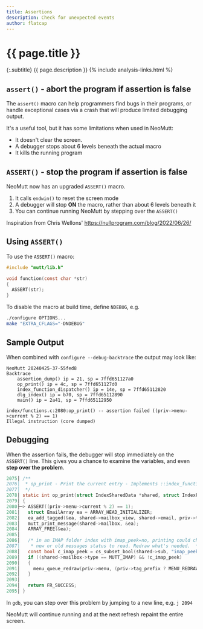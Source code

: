 ```yaml
---
title: Assertions
description: Check for unexpected events
author: flatcap
---
```


# {{ page.title }}

{:.subtitle}
{{ page.description }}
{% include analysis-links.html %}

## `assert()` - abort the program if assertion is false

The `assert()` macro can help programmers find bugs in their programs, or
handle exceptional cases via a crash that will produce limited debugging output.

It's a useful tool, but it has some limitations when used in NeoMutt:

- It doesn't clear the screen.
- A debugger stops about 6 levels beneath the actual macro
- It kills the running program

## `ASSERT()` - stop the program if assertion is false

NeoMutt now has an upgraded `ASSERT()` macro.

1. It calls `endwin()` to reset the screen mode
2. A debugger will stop **ON** the macro, rather than about 6 levels beneath it
3. You can continue running NeoMutt by stepping over the `ASSERT()`

Inspiration from Chris Wellons' https://nullprogram.com/blog/2022/06/26/

## Using `ASSERT()`

To use the `ASSERT()` macro:

```c
#include "mutt/lib.h"

void function(const char *str)
{
  ASSERT(str);
}
```

To disable the macro at build time, define `NDEBUG`, e.g.

```sh
./configure OPTIONS...
make "EXTRA_CFLAGS="-DNDEBUG"
```

## Sample Output

When combined with `configure --debug-backtrace` the output may look like:

```
NeoMutt 20240425-37-55fed8
Backtrace
    assertion_dump() ip = 21, sp = 7ffd651127a0
    op_print() ip = 4c, sp = 7ffd651127d0
    index_function_dispatcher() ip = 14e, sp = 7ffd65112820
    dlg_index() ip = b70, sp = 7ffd65112890
    main() ip = 2a41, sp = 7ffd65112950

index/functions.c:2080:op_print() -- assertion failed ((priv->menu->current % 2) == 1)
Illegal instruction (core dumped)
```

## Debugging

When the assertion fails, the debugger will stop immediately on the `ASSERT()` line.
This gives you a chance to examine the variables, and even **step over the problem**.

```c
2075│ /**
2076│  * op_print - Print the current entry - Implements ::index_function_t - @ingroup index_function_api
2077│  */
2078│ static int op_print(struct IndexSharedData *shared, struct IndexPrivateData *priv, int op)
2079│ {
2080├─> ASSERT((priv->menu->current % 2) == 1);
2081│   struct EmailArray ea = ARRAY_HEAD_INITIALIZER;
2082│   ea_add_tagged(&ea, shared->mailbox_view, shared->email, priv->tag_prefix);
2083│   mutt_print_message(shared->mailbox, &ea);
2084│   ARRAY_FREE(&ea);
2085│
2086│   /* in an IMAP folder index with imap_peek=no, printing could change
2087│    * new or old messages status to read. Redraw what's needed.  */
2088│   const bool c_imap_peek = cs_subset_bool(shared->sub, "imap_peek");
2089│   if ((shared->mailbox->type == MUTT_IMAP) && !c_imap_peek)
2090│   {
2091│     menu_queue_redraw(priv->menu, (priv->tag_prefix ? MENU_REDRAW_INDEX : MENU_REDRAW_CURRENT));
2092│   }
2093│
2094│   return FR_SUCCESS;
2095│ }
```

In `gdb`, you can step over this problem by jumping to a new line, e.g. `j 2094`

NeoMutt will continue running and at the next refresh repaint the entire screen.
